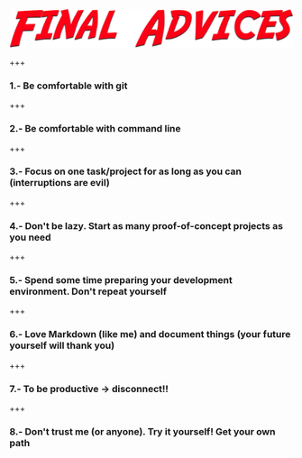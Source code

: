 ![advices](assets/img/final-advices.png)

+++

### 1.- Be comfortable with git

+++

### 2.- Be comfortable with command line

+++

### 3.- Focus on one task/project for as long as you can (interruptions are evil)

+++

### 4.- Don't be lazy. Start as many proof-of-concept projects as you need

+++

### 5.- Spend some time preparing your development environment. Don't repeat yourself  

+++

### 6.- Love Markdown (like me) and document things (your future yourself will thank you)

+++

### 7.- To be productive → disconnect!!

+++

### 8.- Don't trust me (or anyone). Try it yourself! Get your own path

